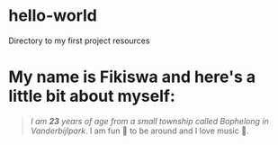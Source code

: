 # hello-world
Directory to my first project resources
# My name is Fikiswa and here's a little bit about myself:
>  *I am **23** years of age from a small township called Bophelong in Vanderbijlpark*. I am fun 🙂 to be around and I love music 🎸.

